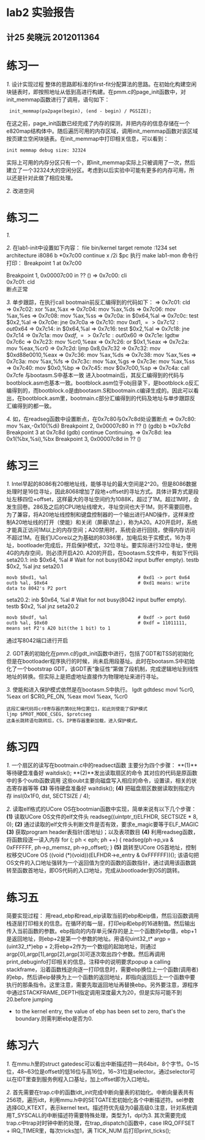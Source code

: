 lab2 实验报告
=======================
计25 矣晓沅 2012011364
-----------------------------------------
# 练习一
*1.*  设计实现过程
整体的思路即标准的first-fit分配算法的思路。在初始化构建空闲块链表时，即按照地址从低到高进行构建。在pmm.c的page_init函数中，对init_memmap函数进行了调用，语句如下：

     init_memmap(pa2page(begin), (end - begin) / PGSIZE); 
     
在这之前，page_init函数已经完成了内存的探测，并把内存的信息存储在一个e820map结构体中。随后遍历可用的内存区域，调用init_memmap函数对该区域按页建立空闲块链表。在init_memmap中打印相关信息，可以看到：

    init memmap debug size: 32324 
    
实际上可用的内存分区只有一个，即init_memmap实际上只被调用了一次，然后建立了一个32324大的空闲分区。考虑到以后实验中可能有更多的内存可用，所以还是针对此做了相应处理。




*2.* 改进空间


# 练习二
*1.*


*2.*
在lab1-init中设置如下内容：
file bin/kernel
target remote :1234
set architecture i8086
b *0x7c00
continue
x /2i $pc
执行 make lab1-mon
命令行打印：
Breakpoint 1 at 0x7c00

Breakpoint 1, 0x00007c00 in ?? ()
=> 0x7c00:	cli    
   0x7c01:	cld   
 断点正常  
 
*3.* 单步跟踪，在执行call bootmain前反汇编得到的代码如下：
=> 0x7c01:	cld    
=> 0x7c02:	xor    %ax,%ax
=> 0x7c04:	mov    %ax,%ds
=> 0x7c06:	mov    %ax,%es
=> 0x7c08:	mov    %ax,%ss
=> 0x7c0a:	in     $0x64,%al
=> 0x7c0c:	test   $0x2,%al
=> 0x7c0e:	jne    0x7c0a
=> 0x7c10:	mov    $0xd1,%al
=> 0x7c12:	out    %al,$0x64
=> 0x7c14:	in     $0x64,%al
=> 0x7c16:	test   $0x2,%al
=> 0x7c18:	jne    0x7c14
=> 0x7c1a:	mov    $0xdf,%al
=> 0x7c1c:	out    %al,$0x60
=> 0x7c1e:	lgdtw  0x7c6c
=> 0x7c23:	mov    %cr0,%eax
=> 0x7c26:	or     $0x1,%eax
=> 0x7c2a:	mov    %eax,%cr0
=> 0x7c2d:	ljmp   $0x8,$0x7c32
=> 0x7c32:	mov    $0xd88e0010,%eax
=> 0x7c36:	mov    %ax,%ds
=> 0x7c38:	mov    %ax,%es
=> 0x7c3a:	mov    %ax,%fs
=> 0x7c3c:	mov    %ax,%gs
=> 0x7c3e:	mov    %ax,%ss
=> 0x7c40:	mov    $0x0,%bp
=> 0x7c45:	mov    $0x7c00,%sp
=> 0x7c4a:	call   0x7cfe
与bootasm.S中基本一致
进入bootmain后，其反汇编得到的代码与bootblock.asm也基本一致。bootblock.asm位于obj目录下，是bootblock.o反汇编得到的，而bootblock.o是由bootasm.S和bootmain.c编译生成的。因此可以看出，在bootblock.asm里，bootmain.c部分汇编得到的代码及地址与单步跟踪反汇编得到的都一致。

*4.*
如，在readseg函数中设置断点，在0x7c80与0x7c8d处设置断点
=> 0x7c80:	mov    %ax,-0x10(%di)
Breakpoint 2, 0x00007c80 in ?? ()
(gdb) b *0x7c8d
Breakpoint 3 at 0x7c8d
(gdb) continue
Continuing.
=> 0x7c8d:	lea    0x1(%bx,%si),%bx
Breakpoint 3, 0x00007c8d in ?? ()

# 练习三
*1.*
Intel早起的8086有20根地址线，能够寻址的最大空间是2^20。但是8086数据处理时是16位寻址，因此8068增加了段地+offset的寻址方式。具体计算方式是段址左移四位+offset，这样最大的寻址空间约为1088K，超过了1M。超过1M时，会发生回卷。286及之后的CPU地址线增大，寻址空间也大于1M，则不需要回卷。为了兼容，将A20地址线控制和键盘控制器的一个输出进行AND操作，这样来控制A20地址线的打开（使能）和关闭（屏蔽\禁止），称为A20。A20开启时，系统才能真正访问1M以上的内存空间；A20禁用时，系统会进行回绕，使得内存访问不超过1M。在我们UCore以之为基础的80386里，加电后处于实模式，16为寻址，bootloader完成后，开启保护模式，32位寻址。要实际进行32位寻址，使用4G的内存空间，则必须开启A20.
A20的开启，在bootasm.S文件中，有如下代码
seta20.1:
    inb $0x64, %al                                  # Wait for not busy(8042 input buffer empty).
    testb $0x2, %al
    jnz seta20.1

    movb $0xd1, %al                                 # 0xd1 -> port 0x64
    outb %al, $0x64                                 # 0xd1 means: write data to 8042's P2 port

seta20.2:
    inb $0x64, %al                                  # Wait for not busy(8042 input buffer empty).
    testb $0x2, %al
    jnz seta20.2

    movb $0xdf, %al                                 # 0xdf -> port 0x60
    outb %al, $0x60                                 # 0xdf = 11011111, means set P2's A20 bit(the 1 bit) to 1
 
 通过写8042端口进行开启
 
*2.*
 GDT表的初始化在pmm.c的gdt_init函数中进行，包括了GDT和TSS的初始化
 但是在bootloader程序执行的时候，尚未启用段基址。此时在bootasm.S中初始化了一个bootstrap GDT，该GDT表“象征性”第做了段机制，完成逻辑地址到线性地址的转换。但实际上是把虚地址直接作为物理地址来进行寻址。
 
 *3.*
 使能和进入保护模式依然是在bootasm.S中执行。
     lgdt gdtdesc
    movl %cr0, %eax
    orl $CR0_PE_ON, %eax
    movl %eax, %cr0
    
    这段汇编代码将cr0寄存器的第0比特位置位1，如此则使能了保护模式
    ljmp $PROT_MODE_CSEG, $protcseg
    这条长跳转语句跳转后，CS，IP寄存器重新加载，进入保护模式。
    
# 练习四
 *1.* 
一个扇区的读写在bootmain.c中的readsect函数
主要分为四个步骤：
**(1)**等待硬盘准备好 waitdisk();
**(2)**发出读取扇区的命令 其对应的代码是原函数中的多个outb函数调用
    这些oubt主要向磁盘写入相应的命令，设置读，相关的状态寄存器等等
**(3)** 等待硬盘准备好 waitdisk();
**(4)** 把磁盘扇区数据读取到指定内存 insl(0x1F0, dst, SECTSIZE / 4);

*2.* 
读取elf格式的UCore OS在bootmian函数中实现，简单来说有以下几个步骤：
**(1)** 读取UCore OS文件的elf文件头
	readseg((uintptr_t)ELFHDR, SECTSIZE * 8, 0);
**(2)** 通过读取的elf文件头判断文件是否有效，要求e_magic要等于ELF_MAGIC
**(3)** 获取program header表指针(首地址)；以及表项数目
**(4)** 利用readseg函数，将函数段逐一读入内存
	for (; ph < eph; ph ++) {
		readseg(ph->p_va & 0xFFFFFF, ph->p_memsz, ph->p_offset);
	}
**(5)** 跳转至UCore OS首地址，控制权移交UCore OS
	((void (*)(void))(ELFHDR->e_entry & 0xFFFFFF))();
    该语句把OS文件的入口地址强转为一个返回值为空的函数的函数指针，通过调用该函数跳转至函数首地址，即OS代码的入口地址，完成从bootloader到OS的跳转。
    
# 练习五
简要实现过程：
用read_ebp和read_eip读取当前的ebp和eip值，然后沿函数调用栈逐层打印相关的信息。在循环的每一层，打印eip和ebp的16进制值。然后输出传入当前函数的参数。ebp指向的内存单元保存的是上一个函数的ebp值，ebp+1是返回地址，则ebp+2是第一个参数的地址。用语句uint32_t* argp = (uint32_t*)ebp + 2;将ebp+2作为一个数组的起始地址，则通过argp[0],argp[1],argp[2],argp[3]可逐次取出四个参数。然后再调用print_debuginfo打印相关的信息。注释中的说明要求popup a calling stackframe，沿着函数栈逆向逐一打印信息时，需要ebp换位上一个函数(调用者)的ebp，然后讲eip替换为上一个函数的返回地址，即指向返回后上一个函数中要执行的那条指令。这里注意，需要先取返回地址再替换ebp。另外要注意，源程序中通过STACKFRAME_DEPTH指定调用深度最大为20，但是实际可能不到20.before jumping
 * to the kernel entry, the value of ebp has been set to zero, that's the boundary.则需判断ebp是否为0.
 
 
# 练习六
 *1.*
 在mmu.h里的struct gatedesc可以看出中断描述符一共64bit，8个字节。0~15位，48~63位是offset的低16位与高16位，16~31位是selector。通过selector可以在IDT里查到服务例程入口基址，加上offset即为入口地址。
 
*2.* 首先需要在trap.c中的函数idt_init完成中断向量表的初始化。中断向量表共有256项，遍历idt，利用mmu.h中的SETGATE宏初始化各个中断描述符。sel参数选择GD_KTEXT，表示kernel text。描述符优先级为0最高级0.注意，针对系统调用T_SYSCALL的中断描述符需要特殊处理，类型为1，dpl为3.
其次需要完成trap.c中trap对时钟中断的处理，在trap_dispatch()函数中，case IRQ_OFFSET + IRQ_TIMER里，每次tricks加1，满 TICK_NUM 后打印print_ticks();
 


